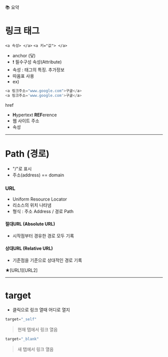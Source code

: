 📚 요약  




# 링크 태그  

`<a 속성> </a>`  `<a 키="값"> </a>`  
- anchor (닻)  
- ❗️ 필수구성 속성(Attribute)  
- 속성 : 태그의 특징. 추가정보  
- 따옴표 사용  
- ex)
```python
<a 링크주소="www.google.com">구글</a>  
<a 링크주소='www.google.com'>구글</a>
```

href  
- <Strong>H</Strong>ypertext <Strong>REF</Strong>erence  
- 웹 사이트 주소  
- 속성  

- - -

# Path (경로)  

- "/"로 표시  
- 주소(address) == domain  

### URL  
- Uniform Resource Locator  
- 리소스의 위치 나타냄  
- 형식 : 주소 Address / 경로 Path  

#### 절대URL (Absolute URL)  
- 시작점부터 경유한 경로 모두 기록  
#### 상대URL (Relative URL)  
- 기준점을 기준으로 상대적인 경로 기록  

★[URL1][URL2]

- - -

# target  
- 클릭으로 링크 열때 어디로 열지  
```python
target="_self"
```
> 현재 탭에서 링크 열음  
```python
target="_blank"
```  
> 새 탭에서 링크 열음  
